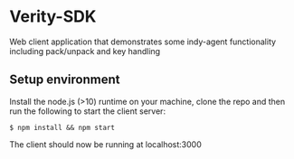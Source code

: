 # Verity-SDK
Web client application that demonstrates some indy-agent functionality including pack/unpack and key handling

## Setup environment

Install the node.js (>10) runtime on your machine, clone the repo and then run the following to start the client server: 

```
$ npm install && npm start
```

The client should now be running at localhost:3000

